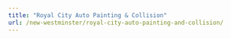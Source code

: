 ```yaml
---
title: "Royal City Auto Painting & Collision"
url: /new-westminster/royal-city-auto-painting-and-collision/
---
```

